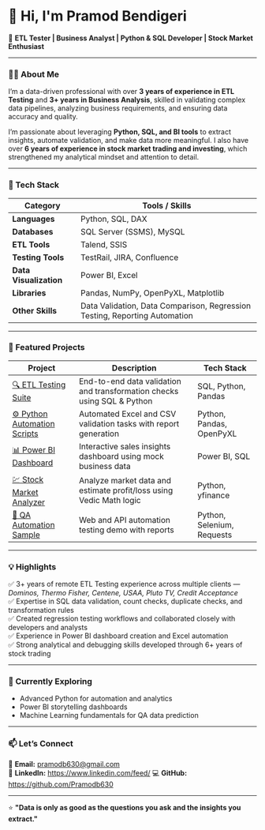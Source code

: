 # 👋 Hi, I'm Pramod Bendigeri  

💼 **ETL Tester | Business Analyst | Python & SQL Developer | Stock Market Enthusiast**  

---

### 👨‍💻 About Me  

I’m a data-driven professional with over **3 years of experience in ETL Testing** and **3+ years in Business Analysis**, skilled in validating complex data pipelines, analyzing business requirements, and ensuring data accuracy and quality.  

I’m passionate about leveraging **Python, SQL, and BI tools** to extract insights, automate validation, and make data more meaningful. I also have over **6 years of experience in stock market trading and investing**, which strengthened my analytical mindset and attention to detail.

---

### 🧰 Tech Stack  

| Category | Tools / Skills |
|-----------|----------------|
| **Languages** | Python, SQL, DAX |
| **Databases** | SQL Server (SSMS), MySQL |
| **ETL Tools** | Talend, SSIS |
| **Testing Tools** | TestRail, JIRA, Confluence |
| **Data Visualization** | Power BI, Excel |
| **Libraries** | Pandas, NumPy, OpenPyXL, Matplotlib |
| **Other Skills** | Data Validation, Data Comparison, Regression Testing, Reporting Automation |

---

### 🚀 Featured Projects  

| Project | Description | Tech Stack |
|----------|--------------|-------------|
| [🔍 ETL Testing Suite](https://github.com/yourusername/ETL_Testing_SQL_Scenarios) | End-to-end data validation and transformation checks using SQL & Python | SQL, Python, Pandas |
| [⚙️ Python Automation Scripts](https://github.com/yourusername/Python_Automation_Scripts) | Automated Excel and CSV validation tasks with report generation | Python, Pandas, OpenPyXL |
| [📊 Power BI Dashboard](https://github.com/yourusername/PowerBI_Sales_Dashboard) | Interactive sales insights dashboard using mock business data | Power BI, SQL |
| [💹 Stock Market Analyzer](https://github.com/yourusername/Stock_Analyzer) | Analyze market data and estimate profit/loss using Vedic Math logic | Python, yfinance |
| [🧪 QA Automation Sample](https://github.com/yourusername/Python_QA_Testing) | Web and API automation testing demo with reports | Python, Selenium, Requests |

---

### 💡 Highlights  

✅ 3+ years of remote ETL Testing experience across multiple clients — *Dominos, Thermo Fisher, Centene, USAA, Pluto TV, Credit Acceptance*  
✅ Expertise in SQL data validation, count checks, duplicate checks, and transformation rules  
✅ Created regression testing workflows and collaborated closely with developers and analysts  
✅ Experience in Power BI dashboard creation and Excel automation  
✅ Strong analytical and debugging skills developed through 6+ years of stock trading  

---

### 🌱 Currently Exploring  

- Advanced Python for automation and analytics  
- Power BI storytelling dashboards  
- Machine Learning fundamentals for QA data prediction  

---

### 📫 Let’s Connect  

📧 **Email:** pramodb630@gmail.com  
🔗 **LinkedIn:** https://www.linkedin.com/feed/ 
💻 **GitHub:** https://github.com/Pramodb630

---

⭐ **"Data is only as good as the questions you ask and the insights you extract."**
